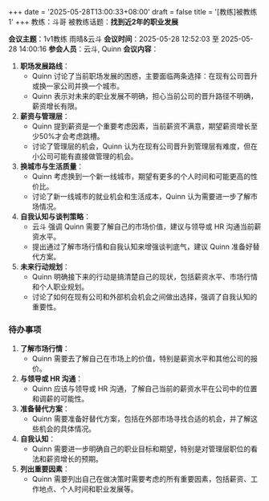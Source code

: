 +++
date = '2025-05-28T13:00:33+08:00'
draft = false
title = '[教练]被教练1'
+++
教练：斗哥
被教练话题：**找到近2年的职业发展**
<!--more-->

**会议主题**：1v1教练 雨晴&云斗
**会议时间**：2025-05-28 12:52:03 至 2025-05-28 14:00:16
**参会人员**：云斗, Quinn
**会议内容**：
1. **职场发展路线**：
    - Quinn 讨论了当前职场发展的困惑，主要面临两条选择：在现有公司晋升或换一家公司并换一个城市。
    - Quinn 表示对未来的职业发展不明确，担心当前公司的晋升路径不明确，薪资增长有限。
2. **薪资与管理层**：
    - Quinn 提到薪资是一个重要考虑因素，当前薪资不满意，期望薪资增长至少50%才会考虑跳槽。
    - 讨论了管理层的机会，Quinn 认为在现有公司晋升到管理层有难度，但在小公司可能有直接做管理的机会。
3. **换城市与生活质量**：
    - Quinn 考虑换到一个新一线城市，期望有更多的个人时间和可能更高的性价比。
    - 讨论了新一线城市的就业机会和生活成本，Quinn 认为需要进一步了解市场情况。
4. **自我认知与谈判策略**：
    - 云斗 强调 Quinn 需要了解自己的市场价值，建议与领导或 HR 沟通当前薪资水平。
    - 提出通过了解市场行情和自我认知来增强谈判底气，建议 Quinn 准备好替代方案。
5. **未来行动规划**：
    - Quinn 明确接下来的行动是搞清楚自己的现状，包括薪资水平、市场行情和个人职业规划。
    - 讨论了如何在现有公司和外部机会机会之间做出选择，强调了自我认知的重要性。
### 待办事项
1. **了解市场行情**：
    - Quinn 需要去了解自己在市场上的价值，特别是薪资水平和其他公司的报价。
2. **与领导或 HR 沟通**：
    - Quinn 应该与领导或 HR 沟通，了解自己当前的薪资水平在公司中的位置和调薪的可能性。
3. **准备替代方案**：
    - Quinn 需要准备好替代方案，包括在外部市场寻找合适的机会，并了解这些机会的具体情况。
4. **自我认知**：
    - Quinn 需要进一步明确自己的职业目标和期望，特别是对管理层职位的看法和薪资增长的预期。
5. **列出重要因素**：
    - Quinn 需要列出自己在做决策时需要考虑的所有重要因素，包括薪资、工作地点、个人时间和职业发展等。




